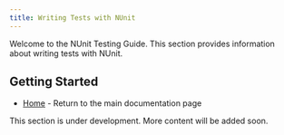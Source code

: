```yaml
---
title: Writing Tests with NUnit
---
```


Welcome to the NUnit Testing Guide. This section provides information about writing tests with NUnit.

## Getting Started

- [Home](/) - Return to the main documentation page

This section is under development. More content will be added soon.
